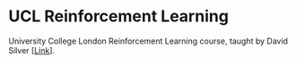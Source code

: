 # UCL Reinforcement Learning

University College London Reinforcement Learning course, taught by David Silver [[Link](https://www.davidsilver.uk/teaching/)].
